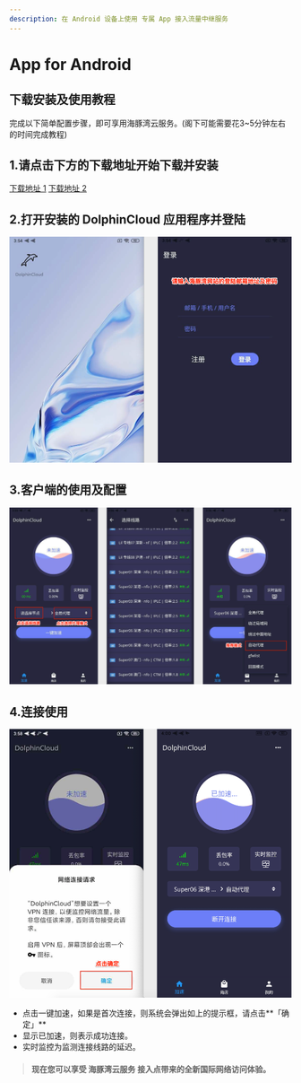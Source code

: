```yaml
---
description: 在 Android 设备上使用 专属 App 接入流量中继服务
---
```


# App for Android

## 下载安装及使用教程

完成以下简单配置步骤，即可享用海豚湾云服务。\(阁下可能需要花3~5分钟左右的时间完成教程\)

## 1.请点击下方的下载地址开始下载并安装

[下载地址 1](https://oss-hitun.sgp1.cdn.digitaloceanspaces.com/app/%E6%B5%B7%E8%B1%9A%E6%B9%BE.apk)    [下载地址 2](http://app.hitun.me/%E6%B5%B7%E8%B1%9A%E6%B9%BE.apk)

## 2.打开安装的 DolphinCloud 应用程序并登陆

![](../../.gitbook/assets/1.png)

## **3.客户端的使用及配置**

![](../../.gitbook/assets/2.png)

## **4.连接使用**

![](../../.gitbook/assets/3.png)

* 点击一键加速，如果是首次连接，则系统会弹出如上的提示框，请点击**「确定」**
* 显示已加速，则表示成功连接。
* 实时监控为监测连接线路的延迟。

> #### 现在您可以享受 海豚湾云服务 接入点带来的全新国际网络访问体验。

